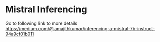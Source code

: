 # Mistral Inferencing

Go to following link to more details
https://medium.com/@iamajithkumar/inferencing-a-mistral-7b-instruct-94a9cf01b011
